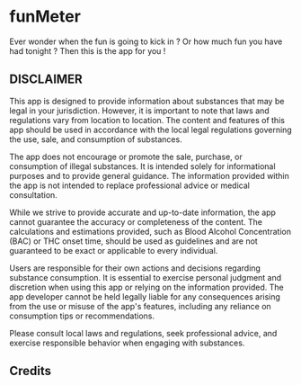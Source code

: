 # funMeter

Ever wonder when the fun is going to kick in ? Or how much fun you have had tonight ? Then this is the app for you !

## DISCLAIMER

This app is designed to provide information about substances that may be legal in your jurisdiction. However, it is important to note that laws and regulations vary from location to location. The content and features of this app should be used in accordance with the local legal regulations governing the use, sale, and consumption of substances.

The app does not encourage or promote the sale, purchase, or consumption of illegal substances. It is intended solely for informational purposes and to provide general guidance. The information provided within the app is not intended to replace professional advice or medical consultation.

While we strive to provide accurate and up-to-date information, the app cannot guarantee the accuracy or completeness of the content. The calculations and estimations provided, such as Blood Alcohol Concentration (BAC) or THC onset time, should be used as guidelines and are not guaranteed to be exact or applicable to every individual.

Users are responsible for their own actions and decisions regarding substance consumption. It is essential to exercise personal judgment and discretion when using this app or relying on the information provided. The app developer cannot be held legally liable for any consequences arising from the use or misuse of the app's features, including any reliance on consumption tips or recommendations.

Please consult local laws and regulations, seek professional advice, and exercise responsible behavior when engaging with substances.

## Credits
